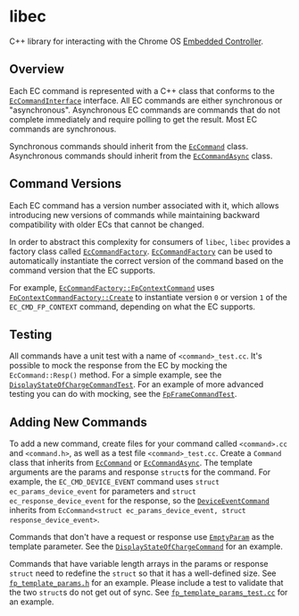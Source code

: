 # libec

C++ library for interacting with the Chrome OS [Embedded Controller].

## Overview

Each EC command is represented with a C++ class that conforms to the
[`EcCommandInterface`] interface. All EC commands are either synchronous or
"asynchronous". Asynchronous EC commands are commands that do not complete
immediately and require polling to get the result. Most EC commands are
synchronous.

Synchronous commands should inherit from the [`EcCommand`] class. Asynchronous
commands should inherit from the [`EcCommandAsync`] class.

## Command Versions

Each EC command has a version number associated with it, which allows
introducing new versions of commands while maintaining backward compatibility
with older ECs that cannot be changed.

In order to abstract this complexity for consumers of `libec`, `libec` provides
a factory class called [`EcCommandFactory`]. [`EcCommandFactory`] can be used to
automatically instantiate the correct version of the command based on the
command version that the EC supports.

For example, [`EcCommandFactory::FpContextCommand`] uses
[`FpContextCommandFactory::Create`] to instantiate version `0` or version `1` of
the `EC_CMD_FP_CONTEXT` command, depending on what the EC supports.

## Testing

All commands have a unit test with a name of `<command>_test.cc`. It's possible
to mock the response from the EC by mocking the `EcCommand::Resp()` method. For
a simple example, see the [`DisplayStateOfChargeCommandTest`]. For an example of
more advanced testing you can do with mocking, see the [`FpFrameCommandTest`].

## Adding New Commands

To add a new command, create files for your command called `<command>.cc` and
`<command.h>`, as well as a test file `<command>_test.cc`. Create a `Command`
class that inherits from [`EcCommand`] or [`EcCommandAsync`]. The template
arguments are the params and response `struct`s for the command. For example,
the `EC_CMD_DEVICE_EVENT` command uses `struct ec_params_device_event` for
parameters and `struct ec_response_device_event` for the response, so the
[`DeviceEventCommand`] inherits from `EcCommand<struct ec_params_device_event,
struct response_device_event>`.

Commands that don't have a request or response use [`EmptyParam`] as the
template parameter. See the [`DisplayStateOfChargeCommand`] for an example.

Commands that have variable length arrays in the params or response `struct`
need to redefine the `struct` so that it has a well-defined size. See
[`fp_template_params.h`] for an example. Please include a test to validate that
the two `struct`s do not get out of sync. See [`fp_template_params_test.cc`] for
an example.

[Embedded Controller]: https://chromium.googlesource.com/chromiumos/platform/ec/
[`EcCommand`]: ./ec_command.h
[`EcCommandInterface`]: ./ec_command.h
[`EcCommandAsync`]: ./ec_command_async.h
[`EcCommandFactory`]: ./ec_command_factory.h
[`EcCommandFactory::FpContextCommand`]: ./ec_command_factory.h
[`FpContextCommandFactory::Create`]: ./fingerprint/fp_context_command_factory.cc
[`DisplayStateOfChargeCommandTest`]: ./display_soc_command_test.cc
[`FpFrameCommandTest`]: ./fingerprint/fp_frame_command_test.cc
[`EmptyParam`]: ./ec_command.h
[`DeviceEventCommand`]: ./device_event_command.h
[`DisplayStateOfChargeCommand`]: ./display_soc_command.h
[`fp_template_params.h`]: ./fingerprint/fp_template_params.h
[`fp_template_params_test.cc`]: ./fingerprint/fp_template_params_test.cc
